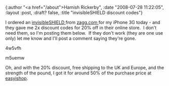 {:author "<a href=\"/about\">Hamish Rickerby</a>", :date "2008-07-28 11:22:05", :layout :post, :draft? false, :title "invisibleSHIELD discount codes"}

I ordered an <a href="https://www.zagg.com/invisibleshield/apple-iphone-3g-cases-screen-protectors-covers-skins-shields.php" target="_blank">invisibleSHIELD </a>from <a href="http://www.zagg.com" target="_blank">zagg.com </a>for my iPhone 3G today - and they gave me 2x discount codes for 20% off in their online store.  I don't need them, so I'm posting them below.  If they don't work (they are one use only) let me know and I'll post a comment saying they're gone.

4w5vfh

m5uemw

Oh, and with the 20% discount, free shipping to the UK and Europe, and the strength of the pound, I got it for around 50% of the purchase price at <a href="http://www.easyishop.co.uk/" target="_blank">easyishop</a>.
